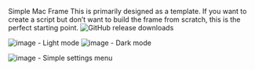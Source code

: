 Simple Mac Frame
This is primarily designed as a template. If you want to create a script but don’t want to build the frame from scratch, this is the perfect starting point.
![GitHub release downloads](https://img.shields.io/github/downloads/Menco-Scripts/tablet-frame/total)

![image](https://github.com/user-attachments/assets/7a9ead5a-c2e1-4ccd-8972-234306dbbb34) - Light mode
![image](https://github.com/user-attachments/assets/9e7523fc-30b5-4d48-b336-01dbb6383a8e) - Dark mode

![image](https://github.com/user-attachments/assets/51e7be00-ead7-44d7-b5bc-e329cb574691) - Simple settings menu


